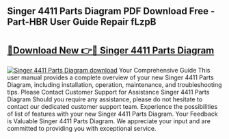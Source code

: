 ## Singer 4411 Parts Diagram PDF Download Free - Part-HBR User Guide Repair fLzpB

# <h2><a href="http://dfrisjn.blite.top/?on=Singer+4411+Parts+Diagram">🔗Download New 👉🔴 Singer 4411 Parts Diagram</a></h2>

[![Singer 4411 Parts Diagram download](https://i.imgur.com/lujVjoI.png)](http://dfrisjn.blite.top/?on=Singer+4411+Parts+Diagram)
Your Comprehensive Guide This user manual provides a complete overview of your new Singer 4411 Parts Diagram, including installation, operation, maintenance, and troubleshooting tips. Please Contact Customer Support for Assistance Singer 4411 Parts Diagram Should you require any assistance, please do not hesitate to contact our dedicated customer support team. Experience the possibilities of list of features with your new Singer 4411 Parts Diagram. Your Feedback is Valuable Singer 4411 Parts Diagram. We appreciate your input and are committed to providing you with exceptional service.
